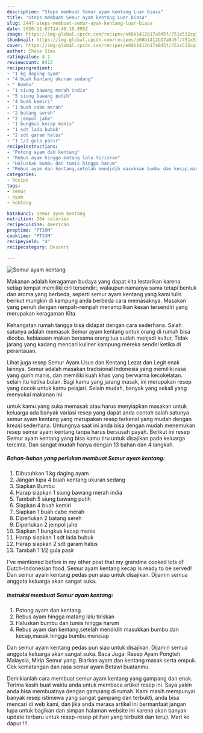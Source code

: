 ```yaml
---
description: "Steps membuat Semur ayam kentang Luar biasa"
title: "Steps membuat Semur ayam kentang Luar biasa"
slug: 2447-steps-membuat-semur-ayam-kentang-luar-biasa
date: 2020-11-07T14:40:18.995Z
image: https://img-global.cpcdn.com/recipes/e68b1412b17a045f/751x532cq70/semur-ayam-kentang-foto-resep-utama.jpg
thumbnail: https://img-global.cpcdn.com/recipes/e68b1412b17a045f/751x532cq70/semur-ayam-kentang-foto-resep-utama.jpg
cover: https://img-global.cpcdn.com/recipes/e68b1412b17a045f/751x532cq70/semur-ayam-kentang-foto-resep-utama.jpg
author: Chase Sims
ratingvalue: 4.1
reviewcount: 8413
recipeingredient:
- "1 kg daging ayam"
- "4 buah kentang ukuran sedang"
- " Bumbu"
- "1 siung bawang merah india"
- "5 siung bawang putih"
- "4 buah kemiri"
- "1 buah cabe merah"
- "2 batang sereh"
- "2 jempol jahe"
- "1 bungkus kecap manis"
- "1 sdt lada bubuk"
- "2 sdt garam halus"
- "1 1/2 gula pasir"
recipeinstructions:
- "Potong ayam dan kentang"
- "Rebus ayam hingga matang lalu tiriskan"
- "Haluskan bumbu dan tumis hingga harum"
- "Rebus ayam dan kentang,setelah mendidih masukkan bumbu dan kecap,masak hingga bumbu meresap"
categories:
- Recipe
tags:
- semur
- ayam
- kentang

katakunci: semur ayam kentang 
nutrition: 264 calories
recipecuisine: American
preptime: "PT39M"
cooktime: "PT33M"
recipeyield: "4"
recipecategory: Dessert

---
```



![Semur ayam kentang](https://img-global.cpcdn.com/recipes/e68b1412b17a045f/751x532cq70/semur-ayam-kentang-foto-resep-utama.jpg)

Makanan adalah keragaman budaya yang dapat kita lestarikan karena setiap tempat memiliki ciri tersendiri, walaupun namanya sama tetapi bentuk dan aroma yang berbeda, seperti semur ayam kentang yang kami tulis berikut mungkin di kampung anda berbeda cara memasaknya. Masakan yang penuh dengan rempah-rempah menampilkan kesan tersendiri yang merupakan keragaman Kita

Kehangatan rumah tangga bisa didapat dengan cara sederhana. Salah satunya adalah memasak Semur ayam kentang untuk orang di rumah bisa dicoba. kebiasaan makan bersama orang tua sudah menjadi kultur, Tidak jarang yang kadang mencari kuliner kampung mereka sendiri ketika di perantauan.

Lihat juga resep Semur Ayam Usus dan Kentang Lezat dan Legit enak lainnya. Semur adalah masakan tradisional Indonesia yang memiliki rasa yang gurih manis, dan memiliki kuah khas yang berwarna kecokelatan. selain itu ketika bulan. Bagi kamu yang jarang masak, ini merupakan resep yang cocok untuk kamu pelajari. Selain mudah, banyak yang sekali yang menyukai makanan ini.

untuk kamu yang suka memasak atau harus menyiapkan masakan untuk keluarga ada banyak variasi resep yang dapat anda contoh salah satunya semur ayam kentang yang merupakan resep terkenal yang mudah dengan kreasi sederhana. Untungnya saat ini anda bisa dengan mudah menemukan resep semur ayam kentang tanpa harus bersusah payah.
Berikut ini resep Semur ayam kentang yang bisa kamu tiru untuk disajikan pada keluarga tercinta. Dan sangat mudah hanya dengan 13 bahan dan 4 langkah.


<!--inarticleads1-->

##### Bahan-bahan yang perlukan membuat Semur ayam kentang:

1. Dibutuhkan 1 kg daging ayam
1. Jangan lupa 4 buah kentang ukuran sedang
1. Siapkan  Bumbu
1. Harap siapkan 1 siung bawang merah india
1. Tambah 5 siung bawang putih
1. Siapkan 4 buah kemiri
1. Siapkan 1 buah cabe merah
1. Diperlukan 2 batang sereh
1. Diperlukan 2 jempol jahe
1. Siapkan 1 bungkus kecap manis
1. Harap siapkan 1 sdt lada bubuk
1. Harap siapkan 2 sdt garam halus
1. Tambah 1 1/2 gula pasir


I&#39;ve mentioned before in my other post that my grandma cooked lots of Dutch-Indonesian food. Semur ayam kentang kecap is ready to be served! Dan semur ayam kentang pedas pun siap untuk disajikan. Dijamin semua anggota keluarga akan sangat suka. 

<!--inarticleads2-->

##### Instruksi membuat  Semur ayam kentang:

1. Potong ayam dan kentang
1. Rebus ayam hingga matang lalu tiriskan
1. Haluskan bumbu dan tumis hingga harum
1. Rebus ayam dan kentang,setelah mendidih masukkan bumbu dan kecap,masak hingga bumbu meresap


Dan semur ayam kentang pedas pun siap untuk disajikan. Dijamin semua anggota keluarga akan sangat suka. Baca Juga: Resep Ayam Pongteh Malaysia, Mirip Semur yang. Biarkan ayam dan kentang masak serta empuk. Cek kematangan dan rasa semur ayam Betawi buatanmu. 

Demikianlah cara membuat semur ayam kentang yang gampang dan enak. Terima kasih buat waktu anda untuk membaca artikel resep ini. Saya yakin anda bisa membuatnya dengan gampang di rumah. Kami masih mempunyai banyak resep istimewa yang sangat gampang dan terbukti, anda bisa mencari di web kami, dan jika anda merasa artikel ini bermanfaat jangan lupa untuk bagikan dan simpan halaman website ini karena akan banyak update terbaru untuk resep-resep pilihan yang terbukti dan teruji. Mari ke dapur !!!. 
